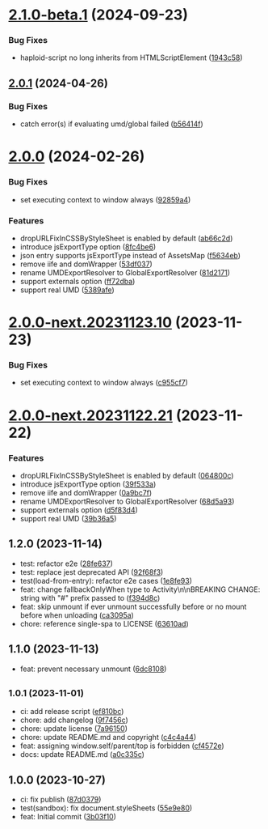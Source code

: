 # [2.1.0-beta.1](https://github.com/HaploidJS/haploid/compare/v2.0.1...v2.1.0-beta.1) (2024-09-23)

### Bug Fixes

-   haploid-script no long inherits from HTMLScriptElement ([1943c58](https://github.com/HaploidJS/haploid/commit/1943c5822a03405d24cb44c1635a93eca78342b8))

## [2.0.1](https://github.com/HaploidJS/haploid/compare/v2.0.0...v2.0.1) (2024-04-26)

### Bug Fixes

-   catch error(s) if evaluating umd/global failed ([b56414f](https://github.com/HaploidJS/haploid/commit/b56414f42e94489125f82e89e1a76ae9f63c9c9d))

# [2.0.0](https://github.com/HaploidJS/haploid/compare/v1.2.0...v2.0.0) (2024-02-26)

### Bug Fixes

-   set executing context to window always ([92859a4](https://github.com/HaploidJS/haploid/commit/92859a4e9ae8f0d5a3f2704c80bb17e0f7ea869e))

### Features

-   dropURLFixInCSSByStyleSheet is enabled by default ([ab66c2d](https://github.com/HaploidJS/haploid/commit/ab66c2df313b693b59749b8d3ce199ac435a1ff9))
-   introduce jsExportType option ([8fc4be6](https://github.com/HaploidJS/haploid/commit/8fc4be6a0802d924d28cb50308c542ec781cb08b))
-   json entry supports jsExportType instead of AssetsMap ([f5634eb](https://github.com/HaploidJS/haploid/commit/f5634ebc5c292d01b67c93b1a47ffdb691a0a03e))
-   remove iife and domWrapper ([53df037](https://github.com/HaploidJS/haploid/commit/53df0373b65b62794b7e4cd0d43cb12b495276e9))
-   rename UMDExportResolver to GlobalExportResolver ([81d2171](https://github.com/HaploidJS/haploid/commit/81d21711582fb280d3d799ecddfed4b2e612f00c))
-   support externals option ([ff72dba](https://github.com/HaploidJS/haploid/commit/ff72dba7aa049b66fca0e5b6532de42ad6de5184))
-   support real UMD ([5389afe](https://github.com/HaploidJS/haploid/commit/5389afe82c77b62e3b8321a7641596882e716e2e))

# [2.0.0-next.20231123.10](https://github.com/HaploidJS/haploid/compare/v2.0.0-next.20231122.21...v2.0.0-next.20231123.10) (2023-11-23)

### Bug Fixes

-   set executing context to window always ([c955cf7](https://github.com/HaploidJS/haploid/commit/c955cf75714237da4b5ef1f7d151426acc89d3ee))

# [2.0.0-next.20231122.21](https://github.com/HaploidJS/haploid/compare/v1.2.0...v2.0.0-next.20231122.21) (2023-11-22)

### Features

-   dropURLFixInCSSByStyleSheet is enabled by default ([064800c](https://github.com/HaploidJS/haploid/commit/064800c3201cb986f8183f067378308572c4426f))
-   introduce jsExportType option ([39f533a](https://github.com/HaploidJS/haploid/commit/39f533aa8c076a06746f254d245c1e1514253cf5))
-   remove iife and domWrapper ([0a9bc7f](https://github.com/HaploidJS/haploid/commit/0a9bc7f5e617f09ddc28ec69ce0cbb522a9bb149))
-   rename UMDExportResolver to GlobalExportResolver ([68d5a93](https://github.com/HaploidJS/haploid/commit/68d5a93018e665f7cb00a8d32e04276836e0e3ac))
-   support externals option ([d5f83d4](https://github.com/HaploidJS/haploid/commit/d5f83d48072646c97e85ad89c12dd9dd07196eb2))
-   support real UMD ([39b36a5](https://github.com/HaploidJS/haploid/commit/39b36a50d98bd73c87e5eb5896c54677b8b3b1f3))

## 1.2.0 (2023-11-14)

-   test: refactor e2e ([28fe637](https://github.com/HaploidJS/haploid/commit/28fe637))
-   test: replace jest deprecated API ([92f68f3](https://github.com/HaploidJS/haploid/commit/92f68f3))
-   test(load-from-entry): refactor e2e cases ([1e8fe93](https://github.com/HaploidJS/haploid/commit/1e8fe93))
-   feat: change fallbackOnlyWhen type to Activity\n\nBREAKING CHANGE: string with "#" prefix passed to ([f394d8c](https://github.com/HaploidJS/haploid/commit/f394d8c))
-   feat: skip unmount if ever unmount successfully before or no mount before when unloading ([ca3095a](https://github.com/HaploidJS/haploid/commit/ca3095a))
-   chore: reference single-spa to LICENSE ([63610ad](https://github.com/HaploidJS/haploid/commit/63610ad))

## 1.1.0 (2023-11-13)

-   feat: prevent necessary unmount ([6dc8108](https://github.com/HaploidJS/haploid/commit/6dc8108))

## <small>1.0.1 (2023-11-01)</small>

-   ci: add release script ([ef810bc](https://github.com/HaploidJS/haploid/commit/ef810bc))
-   chore: add changelog ([9f7456c](https://github.com/HaploidJS/haploid/commit/9f7456c))
-   chore: update license ([7a96150](https://github.com/HaploidJS/haploid/commit/7a96150))
-   chore: update README.md and copyright ([c4c4a44](https://github.com/HaploidJS/haploid/commit/c4c4a44))
-   feat: assigning window.self/parent/top is forbidden ([cf4572e](https://github.com/HaploidJS/haploid/commit/cf4572e))
-   docs: update README.md ([a0c335c](https://github.com/HaploidJS/haploid/commit/a0c335c))

## 1.0.0 (2023-10-27)

-   ci: fix publish ([87d0379](https://github.com/HaploidJS/haploid/commit/87d0379))
-   test(sandbox): fix document.styleSheets ([55e9e80](https://github.com/HaploidJS/haploid/commit/55e9e80))
-   feat: Initial commit ([3b03f10](https://github.com/HaploidJS/haploid/commit/3b03f10))
